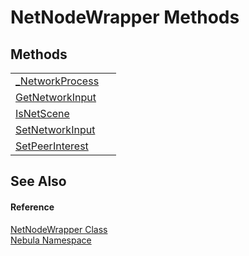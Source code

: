 # NetNodeWrapper Methods




## Methods
<table>
<tr>
<td><a href="M_Nebula_NetNodeWrapper__NetworkProcess">_NetworkProcess</a></td>
<td> </td></tr>
<tr>
<td><a href="M_Nebula_NetNodeWrapper_GetNetworkInput">GetNetworkInput</a></td>
<td> </td></tr>
<tr>
<td><a href="M_Nebula_NetNodeWrapper_IsNetScene">IsNetScene</a></td>
<td> </td></tr>
<tr>
<td><a href="M_Nebula_NetNodeWrapper_SetNetworkInput">SetNetworkInput</a></td>
<td> </td></tr>
<tr>
<td><a href="M_Nebula_NetNodeWrapper_SetPeerInterest">SetPeerInterest</a></td>
<td> </td></tr>
</table>

## See Also


#### Reference
<a href="T_Nebula_NetNodeWrapper">NetNodeWrapper Class</a>  
<a href="N_Nebula">Nebula Namespace</a>  
